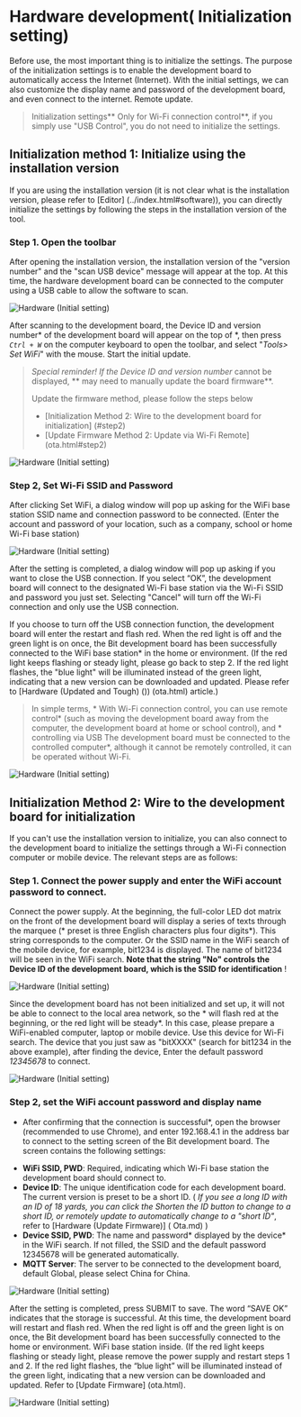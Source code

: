 # Hardware development( Initialization setting)

Before use, the most important thing is to initialize the settings. The purpose of the initialization settings is to enable the development board to automatically access the Internet (Internet). With the initial settings, we can also customize the display name and password of the development board, and even connect to the internet. Remote update.

> Initialization settings** Only for Wi-Fi connection control**, if you simply use "USB Control", you do not need to initialize the settings.

## Initialization method 1: Initialize using the installation version

If you are using the installation version (it is not clear what is the installation version, please refer to [Editor] (../index.html#software)), you can directly initialize the settings by following the steps in the installation version of the tool.

### Step 1. Open the toolbar

After opening the installation version, the installation version of the "version number" and the "scan USB device" message will appear at the top. At this time, the hardware development board can be connected to the computer using a USB cable to allow the software to scan.

![Hardware (Initial setting)](../images/zh-tw/docs/webbit/info/setup-01.jpg)

After scanning to the development board, the Device ID and version number* of the development board will appear on the top of *, then press *`Ctrl + W`* on the computer keyboard to open the toolbar, and select "*Tools> Set WiFi*" with the mouse. Start the initial update.

> *Special reminder! If the Device ID and version number* cannot be displayed, ** may need to manually update the board firmware**.
>
> Update the firmware method, please follow the steps below
>
> - [Initialization Method 2: Wire to the development board for initialization] (#step2)
> - [Update Firmware Method 2: Update via Wi-Fi Remote] (ota.html#step2)

![Hardware (Initial setting)](../images/zh-tw/docs/webbit/info/setup-02.jpg)


### Step 2, Set Wi-Fi SSID and Password

After clicking Set WiFi, a dialog window will pop up asking for the WiFi base station SSID name and connection password to be connected. (Enter the account and password of your location, such as a company, school or home Wi-Fi base station)

![Hardware (Initial setting)](../images/zh-tw/docs/webbit/info/setup-03.jpg)

After the setting is completed, a dialog window will pop up asking if you want to close the USB connection. If you select “OK”, the development board will connect to the designated Wi-Fi base station via the Wi-Fi SSID and password you just set. Selecting "Cancel" will turn off the Wi-Fi connection and only use the USB connection.

If you choose to turn off the USB connection function, the development board will enter the restart and flash red. When the red light is off and the green light is on once, the Bit development board has been successfully connected to the WiFi base station* in the home or environment. (If the red light keeps flashing or steady light, please go back to step 2. If the red light flashes, the "blue light" will be illuminated instead of the green light, indicating that a new version can be downloaded and updated. Please refer to [Hardware (Updated and Tough) ()) (ota.html) article.)

> In simple terms, * With Wi-Fi connection control, you can use remote control* (such as moving the development board away from the computer, the development board at home or school control), and * controlling via USB The development board must be connected to the controlled computer*, although it cannot be remotely controlled, it can be operated without Wi-Fi.

![Hardware (Initial setting)](../images/zh-tw/docs/webbit/info/setup-04.jpg)


## Initialization Method 2: Wire to the development board for initialization

If you can't use the installation version to initialize, you can also connect to the development board to initialize the settings through a Wi-Fi connection computer or mobile device. The relevant steps are as follows:

### Step 1. Connect the power supply and enter the WiFi account password to connect.

Connect the power supply. At the beginning, the full-color LED dot matrix on the front of the development board will display a series of texts through the marquee (* preset is three English characters plus four digits*). This string corresponds to the computer. Or the SSID name in the WiFi search of the mobile device, for example, bit1234 is displayed. The name of bit1234 will be seen in the WiFi search. **Note that the string "No" controls the Device ID of the development board, which is the SSID for identification** !

![Hardware (Initial setting)](../images/zh-tw/docs/webbit/info/setup-05.gif)

Since the development board has not been initialized and set up, it will not be able to connect to the local area network, so the * will flash red at the beginning, or the red light will be steady*. In this case, please prepare a WiFi-enabled computer, laptop or mobile device. Use this device for Wi-Fi search. The device that you just saw as "bitXXXX" (search for bit1234 in the above example), after finding the device, Enter the default password *12345678* to connect.

![Hardware (Initial setting)](../images/zh-tw/docs/webbit/info/setup-06.jpg)


### Step 2, set the WiFi account password and display name

* After confirming that the connection is successful*, open the browser (recommended to use Chrome), and enter 192.168.4.1 in the address bar to connect to the setting screen of the Bit development board. The screen contains the following settings:

- **WiFi SSID, PWD**: Required, indicating which Wi-Fi base station the development board should connect to.
- **Device ID**: The unique identification code for each development board. The current version is preset to be a short ID. ( *If you see a long ID with an ID of 18 yards, you can click the Shorten the ID button to change to a short ID, or remotely update to automatically change to a "short ID"*, refer to [Hardware (Update Firmware)] ( Ota.md) )
- **Device SSID, PWD**: The name and password* displayed by the device* in the WiFi search. If not filled, the SSID and the default password 12345678 will be generated automatically.
- **MQTT Server**: The server to be connected to the development board, default Global, please select China for China.

![Hardware (Initial setting)](../images/zh-tw/docs/webbit/info/setup-07.jpg)

After the setting is completed, press SUBMIT to save. The word “SAVE OK” indicates that the storage is successful. At this time, the development board will restart and flash red. When the red light is off and the green light is on once, the Bit development board has been successfully connected to the home or environment. WiFi base station inside. (If the red light keeps flashing or steady light, please remove the power supply and restart steps 1 and 2. If the red light flashes, the “blue light” will be illuminated instead of the green light, indicating that a new version can be downloaded and updated. Refer to [Update Firmware] (ota.html).

![Hardware (Initial setting)](../images/zh-tw/docs/webbit/info/setup-08.jpg)